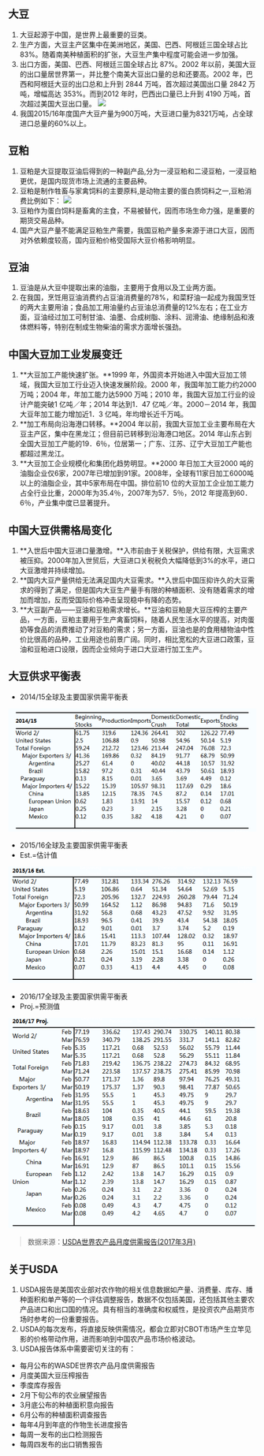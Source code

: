 ## 大豆
1. 大豆起源于中国，是世界上最重要的豆类。
2. 生产方面，大豆主产区集中在美洲地区，美国、巴西、阿根廷三国全球占比 83%。随着南美种植面积的扩张，大豆生产集中程度可能会进一步加强。
3. 出口方面，美国、巴西、阿根廷三国全球占比 87%。2002 年以前，美国大豆的出口量居世界第一，并比整个南美大豆出口量的总和还要高。2002 年，巴西和阿根廷大豆的出口总和上升到 2844 万吨，首次超过美国出口量 2842 万吨，增幅高达 353%。而到2012 年时，巴西出口量已上升到 4190 万吨，首次超过美国大豆出口量。 
![](http://img.chyxx.com/2016/07/20160714135628j0_m.png)
4. 我国2015/16年度国产大豆产量为900万吨，大豆进口量为8321万吨，占全球进口总量的60%以上。
## 豆粕
1. 豆粕是大豆提取豆油后得到的一种副产品,分为一浸豆粕和二浸豆粕，一浸豆粕更优，是国内现货市场上流通的主要品种。
2. 豆粕是制作牲畜与家禽饲料的主要原料,是动物主要的蛋白质饲料之一,豆粕消费比例如下：
![](https://imgsa.baidu.com/baike/c0%3Dbaike72%2C5%2C5%2C72%2C24/sign=5f4fefdb800a19d8df0e8c575293e9ee/8601a18b87d6277f0ddf845228381f30e824fc8f.jpg)
3. 豆粕作为蛋白饲料是畜禽的主食，不易被替代，因而市场生命力强，是重要的期货交易品种。
4. 国产大豆产量不能满足豆粕生产需要，我国豆粕产量多来源于进口大豆，因而对外依赖度较高，国内豆粕价格受国际大豆价格影响明显。
## 豆油
1. 豆油是从大豆中提取出来的油脂，主要用于食用以及工业两方面。
2. 在我国，烹饪用豆油消费约占豆油消费量的78%，和菜籽油一起成为我国烹饪的两大主要用油；食品加工用油量约占豆油总消费量的12%左右；在工业方面，豆油经过加工可制甘油、油墨、合成树脂、涂料、润滑油、绝缘制品和液体燃料等，特别在制成生物柴油的需求方面增长强劲。
## 中国大豆加工业发展变迁
1. **大豆加工产能快速扩张。**1999 年，外国资本开始进入中国大豆加工领域，我国大豆加工行业迈入快速发展阶段。2000 年，我国年加工能力约2000 万吨；2004 年，年加工能力达5900 万吨；2010 年，我国大豆加工行业的设计产能突破1 亿吨／年；2014 年达到1．47 亿吨／年。2000－2014 年，我国大豆年加工能力增加近1．3 亿吨，年均增长近千万吨。
2. **加工布局向沿海港口转移。**2004 年以前，我国大豆加工业主要布局在大豆主产区，集中在黑龙江；但目前已转移到沿海港口地区。2014 年山东占到全国大豆加工产能的19．6％，位居第一；广东、江苏、辽宁大豆加工产能也都超过黑龙江。
3. **大豆加工企业规模化和集团化趋势明显。**2000 年日加工大豆2000 吨的油脂企业仅6家，2007年已增加到91家。2008年，全球有11家日加工6000吨以上的油脂企业，其中5家布局在中国。排位前10 位的大豆加工企业加工能力占全行业比重，2000年为35.4％，2007年为57．5％，2012 年提高到60．6％，产业集中度已显著提升。
## 中国大豆供需格局变化
1. **入世后中国大豆进口量激增。**入市前由于关税保护，供给有限，大豆需求被压抑。2000年加入世贸后，大豆进口关税税负大幅降低到3%的水平，进口大豆激增并持续增加。
2. **国内大豆产量供给无法满足国内大豆需求。**入世后中国压抑许久的大豆需求的得到了满足，但是国内大豆生产量手有限的种植面积、没有随着需求的增加而增加，反而受国际价格冲击呈现稳中有降的态势。
3. **大豆副产品——豆油和豆粕需求增长。**豆油和豆粕是大豆压榨的主要产品，一方面，豆粕主要用于生产禽畜饲料，随着人民生活水平的提高，对肉蛋奶等食品的消费推动了对豆粕的需求；另一方面，豆油也是的食用植物油中性价比很高的品种，工业用途也前景广阔。同时，相比宽松的大豆进口政策，豆油和豆粕进口设限，因而企业倾向于进口大豆进行加工生产。
## 大豆供求平衡表

- 2014/15全球及主要国家供需平衡表

![](https://github.com/XifenYE/-/blob/master/home/%E4%BE%9B%E9%9C%80%E5%B9%B3%E8%A1%A1%E8%A1%A81.png?raw=true)

- 2015/16全球及主要国家供需平衡表
- Est.=估计值

![](https://github.com/XifenYE/-/blob/master/home/%E4%BE%9B%E9%9C%80%E5%B9%B3%E8%A1%A1%E8%A1%A82.png?raw=true)

- 2016/17全球及主要国家供需平衡表
- Proj.=预测值

![](https://github.com/XifenYE/-/blob/master/home/%E4%BE%9B%E9%9C%80%E5%B9%B3%E8%A1%A1%E8%A1%A83.png?raw=true)

> 数据来源：[USDA世界农产品月度供需报告(2017年3月)](https://www.usda.gov/oce/commodity/wasde/latest.pdf)
## 关于USDA
1. USDA报告是美国农业部对农作物的相关信息数据如产量、消费量、库存、播种面积和单产等的一个评估调整报告，数据不仅包括美国，还包括其他主要农产品进口和出口国的情况。具有相当的准确度和权威性，是投资农产品期货市场时参考的一份重要报告。
2. USDA的每次发布，将直接反映供需情况，都会立即对CBOT市场产生立竿见影的价格带动作用，进而影响到中国农产品市场价格波动。
3. USDA报告体系中需要密切关注的有：
- 每月公布的WASDE世界农产品月度供需报告
- 月度美国大豆压榨报告
- 季度库存报告
- 2月下旬公布的农业展望报告
- 3月底公布的种植面积意向报告
- 6月公布的种植面积调查报告
- 每年4月到年底的作物生长进度报告
- 每周一发布的出口检测报告
- 每周四发布的出口销售报告
